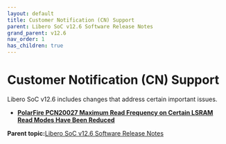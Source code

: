 ```yaml
---
layout: default
title: Customer Notification (CN) Support
parent: Libero SoC v12.6 Software Release Notes
grand_parent: v12.6
nav_order: 1
has_children: true
---
```


# Customer Notification \(CN\) Support

Libero SoC v12.6 includes changes that address certain important issues.

-   **[PolarFire PCN20027 Maximum Read Frequency on Certain LSRAM Read Modes Have Been Reduced](GUID-42D38C1E-1BA6-42BD-8AE5-380A1741A722.rst)**  


**Parent topic:**[Libero SoC v12.6 Software Release Notes](GUID-4F46D7F9-8B0A-4D1A-8B15-2C12F938E2C1.md)

